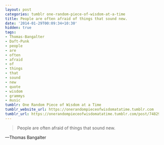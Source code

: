 ```yaml
---
layout: post
categories: tumblr one-random-piece-of-wisdom-at-a-time
title: People are often afraid of things that sound new.
date: '2014-01-29T00:09:34+10:30'
hidden: true
tags:
- Thomas-Bangalter
- Daft-Punk
- people
- are
- often
- afraid
- of
- things
- that
- sound
- new
- quote
- wisdom
- grammys
- music
tumblr: One Random Piece of Wisdom at a Time
tumblr_website_url: https://onerandompieceofwisdomatatime.tumblr.com
tumblr_url: https://onerandompieceofwisdomatatime.tumblr.com/post/74829516423/people-are-often-afraid-of-things-that-sound-new
---
```

> People are often afraid of things that sound new.

—Thomas Bangalter
